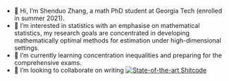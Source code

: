 - 👋 Hi, I’m Shenduo Zhang, a math PhD student at Georgia Tech (enrolled in summer 2021).
- 👀 I’m interested in statistics with an emphasise on mathematical statistics, my research goals are concentrated in developing mathematically optimal methods for estimation under high-dimensional settings.
- 🌱 I’m currently learning concentration inequalities and preparing for the comprehensive exams.
- 💞️ I’m looking to collaborate on writing [![State-of-the-art Shitcode](https://img.shields.io/static/v1?label=State-of-the-art&message=Shitcode&color=7B5804)](https://github.com/trekhleb/state-of-the-art-shitcode)

<!---
martyrzsd/martyrzsd is a ✨ special ✨ repository because its `README.md` (this file) appears on your GitHub profile.
You can click the Preview link to take a look at your changes.
--->

